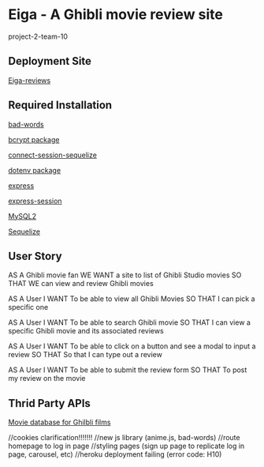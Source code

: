 # Eiga - A Ghibli movie review site

project-2-team-10

## Deployment Site

[Eiga-reviews](https://eiga-reviews.herokuapp.com/)

## Required Installation

[bad-words](https://www.npmjs.com/package/bad-words)

[bcrypt package](https://www.npmjs.com/package/bcrypt)
 
[connect-session-sequelize](https://www.npmjs.com/package/connect-session-sequelize)
 
[dotenv package](https://www.npmjs.com/package/dotenv)

[express](https://www.npmjs.com/package/express)
 
[express-session](https://www.npmjs.com/package/express-session)
 
[MySQL2](https://www.npmjs.com/package/mysql2)
 
[Sequelize](https://www.npmjs.com/package/sequelize)

## User Story

AS A Ghibli movie fan
WE WANT a site to list of Ghibli Studio movies
SO THAT WE can view and review Ghibli movies

AS A User
I WANT To be able to view all Ghibli Movies
SO THAT I can pick a specific one

AS A User
I WANT To be able to search Ghibli movie 
SO THAT I can view a specific Ghibli movie and its associated reviews

AS A User
I WANT To be able to click on a button and see a modal to input a review
SO THAT So that I can type out a review

AS A User
I WANT To be able to submit the review form 
SO THAT To post my review on the movie 

## Thrid Party APIs

[Movie database for Ghilbli films](https://ghibliapi.herokuapp.com/#section/Studio-Ghibli-API)
 
//cookies clarification!!!!!!!
//new js library (anime.js, bad-words)
//route homepage to log in page
//styling pages (sign up page to replicate log in page, carousel, etc)
//heroku deployment failing (error code: H10)